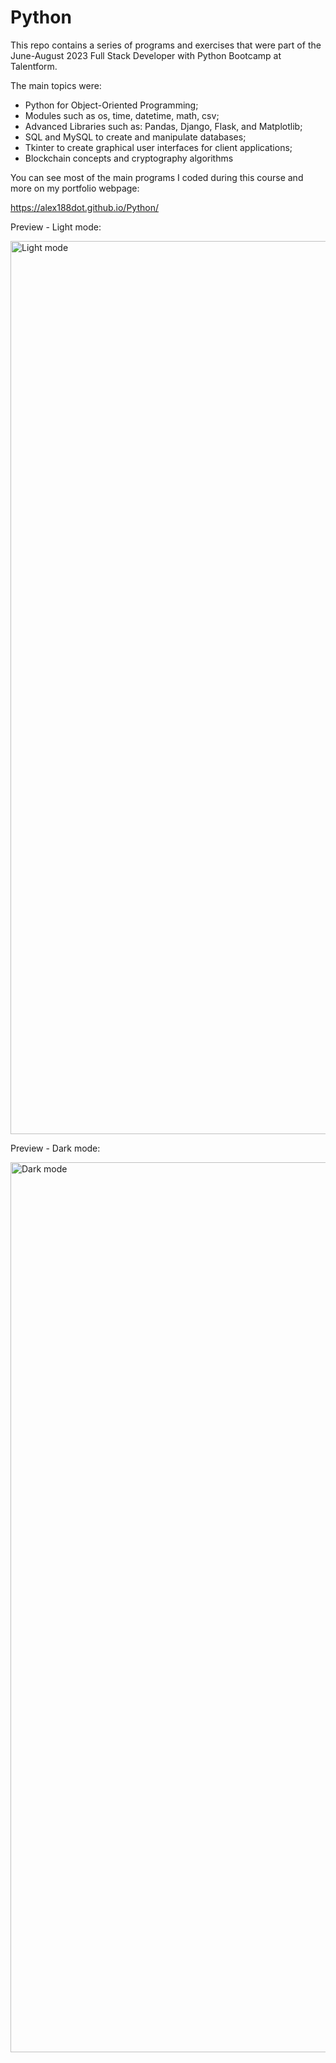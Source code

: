 # Python

This repo contains a series of programs and exercises that were part of the June-August 2023 Full Stack Developer with Python Bootcamp at Talentform.  

The main topics were:

- Python for Object-Oriented Programming;
- Modules such as os, time, datetime, math, csv;
- Advanced Libraries such as: Pandas, Django, Flask, and Matplotlib;
- SQL and MySQL to create and manipulate databases;
- Tkinter to create graphical user interfaces for client applications;
- Blockchain concepts and cryptography algorithms

You can see most of the main programs I coded during this course and more on my portfolio webpage: 

https://alex188dot.github.io/Python/

Preview - Light mode:

<img width="1429" alt="Light mode" src="https://github.com/Alex188dot/Python/assets/117444853/924258a3-5433-40db-a989-4689157bd5f5">

Preview - Dark mode:

<img width="1424" alt="Dark mode" src="https://github.com/Alex188dot/Python/assets/117444853/dcfc66c1-a417-450e-888d-0c53daca7042">

